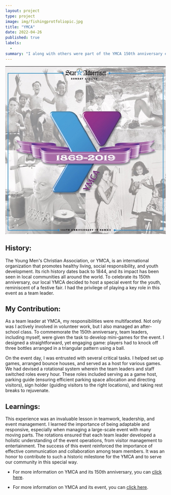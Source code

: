 ```yaml
---
layout: project
type: project
image: img/fishingprotfoliopic.jpg
title: "YMCA"
date: 2022-04-26
published: true
labels:
  - 
summary: "I along with others were part of the YMCA 150th anniversary event."
---
```


<img class="img-fluid" src="../img/ymcaanniversayscreenshot.jpg">

## History:
The Young Men's Christian Association, or YMCA, is an international organization that promotes healthy living, social responsibility, and youth development. Its rich history dates back to 1844, and its impact has been seen in local communities all around the world. To celebrate its 150th anniversary, our local YMCA decided to host a special event for the youth, reminiscent of a festive fair. I had the privilege of playing a key role in this event as a team leader.

## My Contribution:
As a team leader at YMCA, my responsibilities were multifaceted. Not only was I actively involved in volunteer work, but I also managed an after-school class. To commemorate the 150th anniversary, team leaders, including myself, were given the task to develop mini-games for the event. I designed a straightforward, yet engaging game: players had to knock off three bottles arranged in a triangular pattern using a ball.

On the event day, I was entrusted with several critical tasks. I helped set up games, arranged bounce houses, and served as a host for various games. We had devised a rotational system wherein the team leaders and staff switched roles every hour. These roles included serving as a game host, parking guide (ensuring efficient parking space allocation and directing visitors), sign holder (guiding visitors to the right locations), and taking rest breaks to rejuvenate.

## Learnings:
This experience was an invaluable lesson in teamwork, leadership, and event management. I learned the importance of being adaptable and responsive, especially when managing a large-scale event with many moving parts. The rotations ensured that each team leader developed a holistic understanding of the event operations, from visitor management to entertainment. The success of this event reinforced the importance of effective communication and collaboration among team members. It was an honor to contribute to such a historic milestone for the YMCA and to serve our community in this special way.

- For more information on YMCA and its 150th anniversary, you can [click here](https://ymca150.ymcahonolulu.org/stories/18-nuuanu-YMCA).
* For more information on YMCA and its event, you can [click here](https://www.youtube.com/watch?v=GZHxqLYSsJ0).



